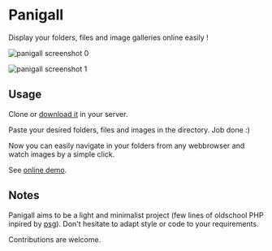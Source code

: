 # Panigall

Display your folders, files and image galleries online easily !

![panigall screenshot 0](http://dvdn.online.fr/panigall/panigall_screenshot0.png)

![panigall screenshot 1](http://dvdn.online.fr/panigall/panigall_screenshot1.png)

## Usage

Clone or [download it](https://github.com/dvdn/panigall/archive/master.zip) in your server.

Paste your desired folders, files and images in the directory. Job done :)

Now you can easily navigate in your folders from any webbrowser and watch images by a simple click.

See [online demo](http://dvdn.online.fr/panigall/).

## Notes

Panigall aims to be a light and minimalist project (few lines of oldschool PHP inpired by [psg](https://github.com/pascalbrax/psg)). Don't hesitate to adapt style or code to your requirements.

Contributions are welcome.


